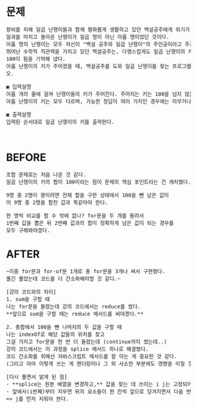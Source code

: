 # 문제

<pre>
왕비를 피해 일곱 난쟁이들과 함께 평화롭게 생활하고 있던 백설공주에게 위기가 찾아왔다. 
일과를 마치고 돌아온 난쟁이가 일곱 명이 아닌 아홉 명이었던 것이다.
아홉 명의 난쟁이는 모두 자신이 "백설 공주와 일곱 난쟁이"의 주인공이라고 주장했다. 
뛰어난 수학적 직관력을 가지고 있던 백설공주는, 다행스럽게도 일곱 난쟁이의 키의 합이 
100이 됨을 기억해 냈다.
아홉 난쟁이의 키가 주어졌을 때, 백설공주를 도와 일곱 난쟁이를 찾는 프로그램을 작성하시
오.

▣ 입력설명
아홉 개의 줄에 걸쳐 난쟁이들의 키가 주어진다. 주어지는 키는 100을 넘지 않는 자연수이며, 
아홉 난쟁이의 키는 모두 다르며, 가능한 정답이 여러 가지인 경우에는 아무거나 출력한다.

▣ 출력설명
입력된 순서대로 일곱 난쟁이의 키를 출력한다.


</pre>

# BEFORE

<pre>
조합 문제로는 처음 나온 것 같다.
일곱 난쟁이의 키의 합이 100이라는 점이 문제의 핵심 포인트라는 건 캐치했다.

9명 중 2명이 꽝이려면 전체 합을 구한 상태에서 100을 뺀 남은 값이 
이 9명 중 2명을 합친 값과 똑같아야 한다.

한 명씩 비교를 할 수 밖에 없나? for문을 두 개를 돌려서
1번째 값을 뽑은 뒤 2번째 값과의 합이 정확하게 남은 값이 되는 경우를
모두 구해봐야겠다.
</pre>

# AFTER

<pre>
~이중 for문과 for-of문 1개로 총 for문을 3개나 써서 구현했다.
풀긴 풀었는데 코드를 더 간소화해야할 것 같다.~

[강의 코드와의 차이]
1. sum을 구할 때
나는 for문을 돌렸는데 강의 코드에서는 reduce를 썼다.
**앞으로 sum을 구할 때는 reduce 메서드를 써야겠다.**

2. 총합에서 100을 뺀 나머지의 두 값을 구할 때
나는 indexOf로 해당 값들의 위치를 찾고 
그걸 가지고 for문을 한 번 더 돌렸는데 (continue까지 썼는데..)
강의 코드에서는 이 과정을 splice 메서드 하나로 해결했다.
코드 간소화를 위해선 자바스크립트 메서드를 잘 아는 게 중요한 것 같다.
(그리고 아마 이렇게 쓰는 게 렌더링이나 그 외 사소한 부분에도 영향을 미칠 것이다.)

[다시 풀면서 알게 된 점]
- **splice는 원본 배열을 변경하고,** 값을 찾는 데 쓰이는 i j는 고정되어 있기 때문에
- 앞에서(i번째)부터 지우면 뒤의 요소들이 한 칸씩 앞으로 당겨지면서 다음 번 연산 때 잘못된 요소를 j번째로 잡게 된다.
=> j를 먼저 지워야 한다.
</pre>
